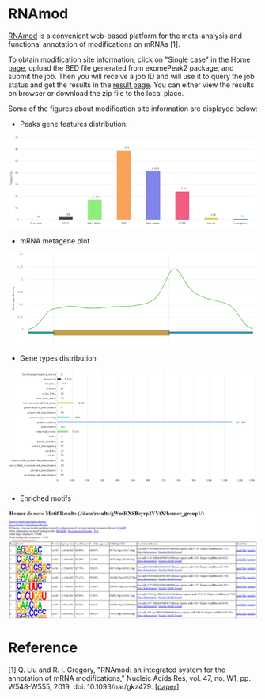 # RNAmod

[RNAmod](http://61.147.117.195/RNAmod/) is a convenient web-based platform for the meta-analysis and functional annotation of modifications on mRNAs [1].

To obtain modification site information, click on "Single case" in the [Home page](http://bioinformatics.sc.cn/RNAmod/index.php), upload the BED file generated from exomePeak2 package, and submit the job. Then you will receive a job ID and will use it to query the job status and get the results in the [result page](http://bioinformatics.sc.cn/RNAmod/results.php). You can either view the results on browser or download the zip file to the local place. 

Some of the figures about modification site information are displayed below:

*  Peaks gene features distribution:

![RNAmod1](../assets/images/M3/RNAmod1.png)

* mRNA metagene plot

![RNAmod1](../assets/images/M3/RNAmod2.png)

* Gene types distribution

![RNAmod1](../assets/images/M3/RNAmod4.png)

* Enriched motifs

![RNAmod1](../assets/images/M3/RNAmod3.png)



# Reference

[1] Q. Liu and R. I. Gregory, "RNAmod: an integrated system for the annotation of mRNA modifications," Nucleic Acids Res, vol. 47, no. W1, pp. W548-W555, 2019, doi: 10.1093/nar/gkz479. [[paper](https://academic.oup.com/nar/article/47/W1/W548/5506862)]
